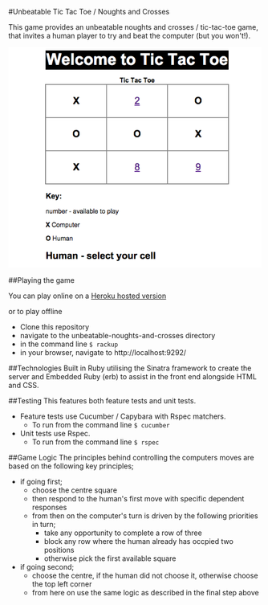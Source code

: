 #Unbeatable Tic Tac Toe / Noughts and Crosses

This game provides an unbeatable noughts and crosses / tic-tac-toe game, that invites a human player to try and beat the computer (but you won't!).

![Tic Tac Toe Screenshot](https://github.com/andygnewman/unbeatable-noughts-and-crosses/blob/master/Tic-Tac-Toe-Screen-Shot.png "Tic Tac Toe Screenshot")

##Playing the game

You can play online on a [Heroku hosted version](https://andytictactoe.herokuapp.com/ "Andy's Tic-Tac-Toe")

or to play offline

- Clone this repository
- navigate to the unbeatable-noughts-and-crosses directory
- in the command line `$ rackup`
- in your browser, navigate to http://localhost:9292/

##Technologies
Built in Ruby utilising the Sinatra framework to create the server and Embedded Ruby (erb) to assist in the front end alongside HTML and CSS.

##Testing
This features both feature tests and unit tests.
- Feature tests use Cucumber / Capybara with Rspec matchers.
  - To run from the command line `$ cucumber`
- Unit tests use Rspec.
  - To run from the command line `$ rspec`

##Game Logic
The principles behind controlling the computers moves are based on the following key principles;
- if going first;
  - choose the centre square
  - then respond to the human's first move with specific dependent responses
  - from then on the computer's turn is driven by the following priorities in turn;
    - take any opportunity to complete a row of three
    - block any row where the human already has occpied two positions
    - otherwise pick the first available square
- if going second;
  - choose the centre, if the human did not choose it, otherwise choose the top left corner
  - from here on use the same logic as described in the final step above
 
